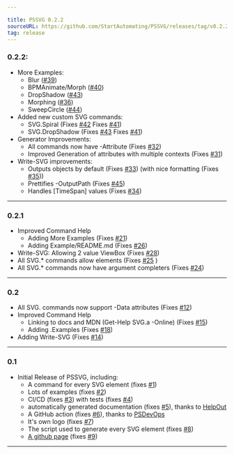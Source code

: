 ```yaml
---

title: PSSVG 0.2.2
sourceURL: https://github.com/StartAutomating/PSSVG/releases/tag/v0.2.2
tag: release
---
```

### 0.2.2:
* More Examples:  
  * Blur ([#39](https://github.com/StartAutomating/PSSVG/issues/39))
  * BPMAnimate/Morph ([#40](https://github.com/StartAutomating/PSSVG/issues/40))
  * DropShadow ([#43](https://github.com/StartAutomating/PSSVG/issues/43))
  * Morphing ([#36](https://github.com/StartAutomating/PSSVG/issues/36))
  * SweepCircle ([#44](https://github.com/StartAutomating/PSSVG/issues/44))
* Added new custom SVG commands:
  * SVG.Spiral (Fixes [#42](https://github.com/StartAutomating/PSSVG/issues/42) Fixes [#41](https://github.com/StartAutomating/PSSVG/issues/41))
  * SVG.DropShadow (Fixes [#43](https://github.com/StartAutomating/PSSVG/issues/43) Fixes [#41](https://github.com/StartAutomating/PSSVG/issues/41))
* Generator Improvements:
  * All commands now have -Attribute (Fixes [#32](https://github.com/StartAutomating/PSSVG/issues/32))
  * Improved Generation of attributes with multiple contexts (Fixes [#31](https://github.com/StartAutomating/PSSVG/issues/31))
* Write-SVG improvements:
  * Outputs objects by default (Fixes [#33](https://github.com/StartAutomating/PSSVG/issues/33)) (with nice formatting (Fixes [#35](https://github.com/StartAutomating/PSSVG/issues/35)))
  * Prettifies -OutputPath (Fixes [#45](https://github.com/StartAutomating/PSSVG/issues/45))
  * Handles [TimeSpan] values (Fixes [#34](https://github.com/StartAutomating/PSSVG/issues/34))
---

### 0.2.1
* Improved Command Help
  * Adding More Examples (Fixes [#21](https://github.com/StartAutomating/PSSVG/issues/21))
  * Adding Example/README.md (Fixes [#26](https://github.com/StartAutomating/PSSVG/issues/26))
* Write-SVG: Allowing 2 value ViewBox (Fixes [#28](https://github.com/StartAutomating/PSSVG/issues/28))
* All SVG.* commands allow elements (Fixes [#25](https://github.com/StartAutomating/PSSVG/issues/25) )
* All SVG.* commands now have argument completers (Fixes [#24](https://github.com/StartAutomating/PSSVG/issues/24))
---           

### 0.2
* All SVG. commands now support -Data attributes (Fixes [#12](https://github.com/StartAutomating/PSSVG/issues/12))
* Improved Command Help
  * Linking to docs and MDN (Get-Help SVG.a -Online) (Fixes [#15](https://github.com/StartAutomating/PSSVG/issues/15))
  * Adding .Examples (Fixes [#18](https://github.com/StartAutomating/PSSVG/issues/18))  
* Adding Write-SVG (Fixes [#14](https://github.com/StartAutomating/PSSVG/issues/14))
---

### 0.1
* Initial Release of PSSVG, including:
  * A command for every SVG element (fixes [#1](https://github.com/StartAutomating/PSSVG/issues/1))
  * Lots of examples (fixes [#2](https://github.com/StartAutomating/PSSVG/issues/2))
  * CI/CD (fixes [#3](https://github.com/StartAutomating/PSSVG/issues/3)) with tests (fixes [#4](https://github.com/StartAutomating/PSSVG/issues/4))
  * automatically generated documentation (fixes [#5](https://github.com/StartAutomating/PSSVG/issues/5)), thanks to [HelpOut](https://github.com/StartAutomating/HelpOut)
  * A GitHub action (fixes [#6](https://github.com/StartAutomating/PSSVG/issues/6)), thanks to [PSDevOps](https://github.com/StartAutomating/PSDevOps)
  * It's own logo (fixes [#7](https://github.com/StartAutomating/PSSVG/issues/7))
  * The script used to generate every SVG element (fixes [#8](https://github.com/StartAutomating/PSSVG/issues/8))
  * [A github page](https://PSSVG.start-automating.com) (fixes [#9](https://github.com/StartAutomating/PSSVG/issues/9))
---
